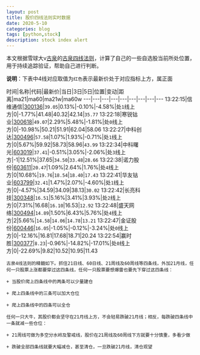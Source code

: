 ```yaml
---
layout: post
title: 股价四线法则实时数据
date: 2020-5-10
categories: blog
tags: [python,stock]
description: stock index alert
---
```



本文根据雪球大v[古泉](https://xueqiu.com/u/7148646888)的[古泉四线法则](https://xueqiu.com/7148646888/130498192)，计算了自己的一些自选股当前所处位置，用于持续追踪验证，帮助自己进行判断。

**说明**：下表中4线对应取值为`红色`表示最新价处于对应指标上方，属正面

时间|名称|代码|最新价|当日|3日|5日|位置|变动|距离|ma21|ma60|ma21w|ma60w
---|---|---|---|---|---|---|---|---
13:22:15|信维通信|[300136](https://xueqiu.com/S/SZ300136)|`39.05`|0.13%|-0.10%|-4.58%|处`1`线上方|0|-1.77%|41.48|40.32|42.14|`35.77`
13:22:18|寒锐钴业|[300618](https://xueqiu.com/S/SZ300618)|`49.07`|2.29%|5.48%|-1.81%|处`0`线上方|0|-10.98%|50.21|51.91|62.04|58.06
13:22:27|中科创达|[300496](https://xueqiu.com/S/SZ300496)|`57.58`|1.07%|1.93%|-0.71%|处`1`线上方|0|5.67%|59.92|58.73|58.96|`43.99`
13:22:34|中科曙光|[603019](https://xueqiu.com/S/SH603019)|`37.41`|-0.51%|3.05%|-2.06%|处`3`线上方|-1|12.51%|37.65|`34.50`|`33.48`|`28.66`
13:22:38|诺力股份|[603611](https://xueqiu.com/S/SH603611)|`20.47`|1.09%|2.64%|1.76%|处`4`线上方|0|10.68%|`19.76`|`18.54`|`18.40`|`17.43`
13:22:41|华友钴业|[603799](https://xueqiu.com/S/SH603799)|`32.41`|1.47%|2.07%|-4.60%|处`1`线上方|0|-4.57%|34.59|34.09|38.13|`30.02`
13:22:42|长亮科技|[300348](https://xueqiu.com/S/SZ300348)|`16.51`|5.16%|3.41%|3.93%|处`2`线上方|0|7.31%|16.68|`16.10`|16.53|`12.92`
13:22:48|盛天网络|[300494](https://xueqiu.com/S/SZ300494)|`14.89`|1.50%|6.43%|5.76%|处`4`线上方|2|5.66%|`14.58`|`14.06`|`14.78`|`13.21`
13:22:47|金证股份|[600446](https://xueqiu.com/S/SH600446)|`16.05`|-1.05%|-0.12%|-3.24%|处`0`线上方|0|-12.16%|16.81|17.68|18.71|20.24
13:22:54|赢时胜|[300377](https://xueqiu.com/S/SZ300377)|`8.23`|-0.96%|-14.82%|-17.01%|处`0`线上方|0|-22.69%|9.82|10.52|10.95|11.43

```
古泉4线法则的精髓如下。抓住21日线、60日线、21周线及60周线等四条线，外加21月线，任何一只股票上涨都要穿过这四条线，任何一只股票要想爆雷也要先下穿过这四条线：

+ 当股价爬上四条线中的两条可以少量建仓

+ 爬上四条线中的三条可以加大仓位

+ 爬上四条线中的四条可以全仓

任何一只大牛，其股价都会坚守在21月线上方，不会轻易跌破21月线；相反，每跌破四条线中一条就减一些仓位：

+ 21周线可做为多空分水岭及警戒线，股价在21周线及60周线下方就要十分慎重，多看少做

+ 跌破全部四条线就要大幅减仓，甚至清仓，一旦跌破21月线，清仓观望
```